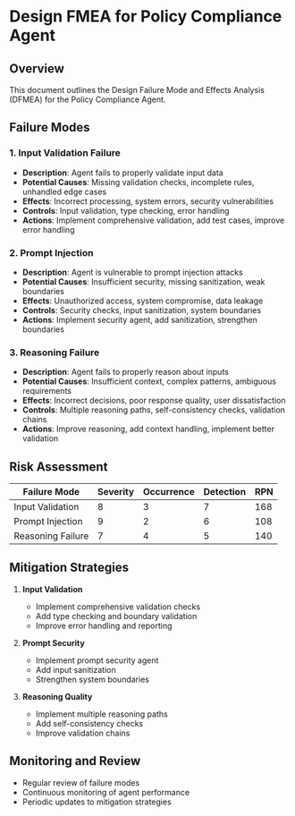 # Design FMEA for Policy Compliance Agent

## Overview

This document outlines the Design Failure Mode and Effects Analysis (DFMEA) for the Policy Compliance Agent.

## Failure Modes

### 1. Input Validation Failure
- **Description**: Agent fails to properly validate input data
- **Potential Causes**: Missing validation checks, incomplete rules, unhandled edge cases
- **Effects**: Incorrect processing, system errors, security vulnerabilities
- **Controls**: Input validation, type checking, error handling
- **Actions**: Implement comprehensive validation, add test cases, improve error handling

### 2. Prompt Injection
- **Description**: Agent is vulnerable to prompt injection attacks
- **Potential Causes**: Insufficient security, missing sanitization, weak boundaries
- **Effects**: Unauthorized access, system compromise, data leakage
- **Controls**: Security checks, input sanitization, system boundaries
- **Actions**: Implement security agent, add sanitization, strengthen boundaries

### 3. Reasoning Failure
- **Description**: Agent fails to properly reason about inputs
- **Potential Causes**: Insufficient context, complex patterns, ambiguous requirements
- **Effects**: Incorrect decisions, poor response quality, user dissatisfaction
- **Controls**: Multiple reasoning paths, self-consistency checks, validation chains
- **Actions**: Improve reasoning, add context handling, implement better validation

## Risk Assessment

| Failure Mode | Severity | Occurrence | Detection | RPN |
|--------------|----------|------------|-----------|-----|
| Input Validation | 8 | 3 | 7 | 168 |
| Prompt Injection | 9 | 2 | 6 | 108 |
| Reasoning Failure | 7 | 4 | 5 | 140 |

## Mitigation Strategies

1. **Input Validation**
   - Implement comprehensive validation checks
   - Add type checking and boundary validation
   - Improve error handling and reporting

2. **Prompt Security**
   - Implement prompt security agent
   - Add input sanitization
   - Strengthen system boundaries

3. **Reasoning Quality**
   - Implement multiple reasoning paths
   - Add self-consistency checks
   - Improve validation chains

## Monitoring and Review

- Regular review of failure modes
- Continuous monitoring of agent performance
- Periodic updates to mitigation strategies
